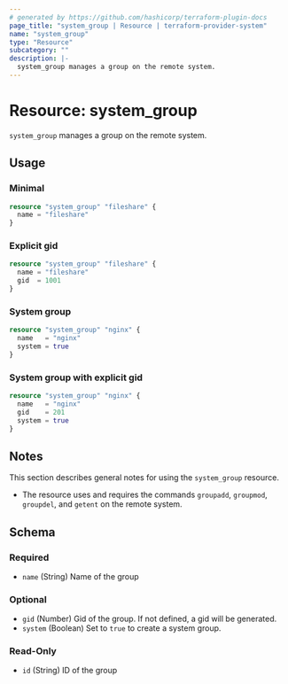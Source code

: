 ```yaml
---
# generated by https://github.com/hashicorp/terraform-plugin-docs
page_title: "system_group | Resource | terraform-provider-system"
name: "system_group"
type: "Resource"
subcategory: ""
description: |-
  system_group manages a group on the remote system.
---
```


# Resource: system_group

`system_group` manages a group on the remote system.

## Usage

### Minimal

```terraform
resource "system_group" "fileshare" {
  name = "fileshare"
}
```

### Explicit gid

```terraform
resource "system_group" "fileshare" {
  name = "fileshare"
  gid  = 1001
}
```

### System group

```terraform
resource "system_group" "nginx" {
  name   = "nginx"
  system = true
}
```

### System group with explicit gid

```terraform
resource "system_group" "nginx" {
  name   = "nginx"
  gid    = 201
  system = true
}
```

## Notes

This section describes general notes for using the `system_group` resource.

- The resource uses and requires the commands `groupadd`, `groupmod`, `groupdel`, and `getent` on the remote system.

<!-- schema generated by tfplugindocs -->
## Schema

### Required

- `name` (String) Name of the group

### Optional

- `gid` (Number) Gid of the group. If not defined, a gid will be generated.
- `system` (Boolean) Set to `true` to create a system group.

### Read-Only

- `id` (String) ID of the group


